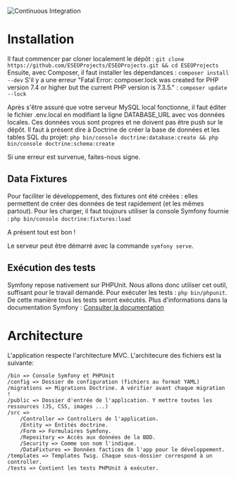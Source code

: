 ![Continuous Integration](https://github.com/ESEO-Projects/ESEOProjects/workflows/PHP%20Integration/badge.svg?branch=master)

# Installation

Il faut commencer par cloner localement le dépôt : `git clone https://github.com/ESEOProjects/ESEOProjects.git && cd ESEOProjects`
Ensuite, avec Composer, il faut installer les dépendances : `composer install --dev`
S'il y a une erreur "Fatal Error: composer.lock was created for PHP version 7.4 or higher but the current PHP version is 7.3.5." : `composer update --lock`

Après s'être assuré que votre serveur MySQL local fonctionne, il faut éditer le fichier .env.local en modifiant la ligne DATABASE_URL avec vos données locales.
Ces données vous sont propres et ne doivent pas être push sur le dépôt.
Il faut à présent dire à Doctrine de créer la base de données et les tables SQL du projet:
`php bin/console doctrine:database:create && php bin/console doctrine:schema:create`

Si une erreur est survenue, faites-nous signe.

## Data Fixtures
Pour faciliter le développement, des fixtures ont été créées : elles permettent de créer des données de test rapidement (et les mêmes partout).
Pour les charger, il faut toujours utiliser la console Symfony fournie : `php bin/console doctrine:fixtures:load`

A présent tout est bon !

Le serveur peut être démarré avec la commande `symfony serve`.

## Exécution des tests
Symfony repose nativement sur PHPUnit. Nous allons donc utiliser cet outil, suffisant pour le travail demandé.
Pour exécuter les tests : `php bin/phpunit`. De cette manière tous les tests seront exécutés.
Plus d'informations dans la documentation Symfony : [Consulter la documentation](https://symfony.com/doc/current/testing.html)

# Architecture

L'application respecte l'architecture MVC. L'architecure des fichiers est la suivante:
```
/bin => Console Symfony et PHPUnit
/config => Dossier de configuration (fichiers au format YAML)
/migrations => Migrations Doctrine. A vérifier avant chaque migration !
/public => Dossier d'entrée de l'application. Y mettre toutes les ressources (JS, CSS, images ...)
/src =>
    /Controller => ControlLers de l'application.
    /Entity => Entités doctrine.
    /Form => Formulaires Symfony.
    /Repository => Accès aux données de la BDD.
    /Security => Comme son nom l'indique.
    /DataFixtures => Données factices de l'app pour le développement.
/templates => Templates Twig. Chaque sous-dossier correspond à un controller.
/tests => Contient les tests PHPUnit à exécuter.
```
